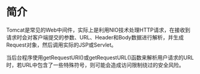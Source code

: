 # 简介

Tomcat是常见的Web中间件，实际上是利用NIO技术处理HTTP请求，在接收到请求时会对客户端提交的参数、URL、Header和Body数据进行解析，并生成Request对象，然后调用实际的JSP或Servlet。

当后台程序使用getRequestURI()或getRequestURL()函数来解析用户请求的URL时，若URL中包含了一些特殊符号，则可能会造成访问限制绕过的安全风险。